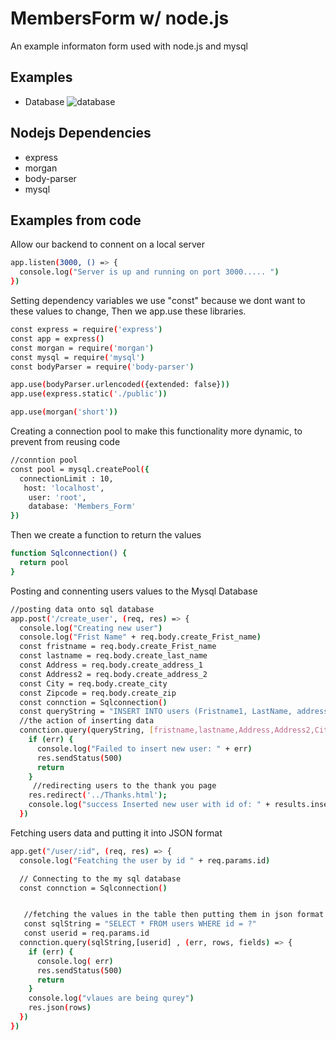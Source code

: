 MembersForm w/ node.js
===========

An example informaton form used with node.js and mysql 

## Examples
* Database
![database](https://user-images.githubusercontent.com/16025198/39382357-2f47bbfc-4a33-11e8-90fc-2c7298c6e195.gif)



## Nodejs Dependencies
* express
* morgan
* body-parser
* mysql
## Examples from code
Allow our backend to connent on a local server
~~~bash
app.listen(3000, () => {
  console.log("Server is up and running on port 3000..... ")
})
~~~~
Setting dependency variables we use "const" because we dont want to these values to change, Then we app.use these libraries.

~~~~bash 
const express = require('express')
const app = express()
const morgan = require('morgan')
const mysql = require('mysql')
const bodyParser = require('body-parser')

app.use(bodyParser.urlencoded({extended: false}))
app.use(express.static('./public'))

app.use(morgan('short'))
~~~~
Creating a connection pool to make this functionality more dynamic, to prevent from reusing code
~~~~bash
//conntion pool 
const pool = mysql.createPool({
  connectionLimit : 10, 
   host: 'localhost',
    user: 'root',
    database: 'Members_Form'
})

~~~~
Then we create a function to return the values
~~~~bash
function Sqlconnection() {
  return pool
}
~~~~
Posting and connenting users values to the Mysql Database
~~~bash
//posting data onto sql database
app.post('/create_user', (req, res) => {
  console.log("Creating new user")
  console.log("Frist Name" + req.body.create_Frist_name)
  const fristname = req.body.create_Frist_name
  const lastname = req.body.create_last_name
  const Address = req.body.create_address_1
  const Address2 = req.body.create_address_2
  const City = req.body.create_city
  const Zipcode = req.body.create_zip
  const connction = Sqlconnection()
  const queryString = "INSERT INTO users (Fristname1, LastName, address, address2, city, zip) VALUES (?, ?, ?, ?, ?, ?)"
  //the action of inserting data 
  connction.query(queryString, [fristname,lastname,Address,Address2,City,Zipcode],(err, results, fields) => {
    if (err) {
      console.log("Failed to insert new user: " + err)
      res.sendStatus(500)
      return
    }
     //redirecting users to the thank you page
    res.redirect('../Thanks.html');
    console.log("success Inserted new user with id of: " + results.insertedId);
  })
~~~~
Fetching users data and putting it into JSON format
~~~bash
app.get("/user/:id", (req, res) => {
  console.log("Featching the user by id " + req.params.id)

  // Connecting to the my sql database  
  const connction = Sqlconnection()


   //fetching the values in the table then putting them in json format
   const sqlString = "SELECT * FROM users WHERE id = ?"
   const userid = req.params.id
  connction.query(sqlString,[userid] , (err, rows, fields) => {
    if (err) {
      console.log( err)
      res.sendStatus(500)
      return
    }
    console.log("vlaues are being qurey")
    res.json(rows)
  })
})


~~~
